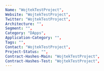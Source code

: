 ```yaml
--- 
Name: "WojtekTestProject", 
Website: "WojtekTestProject", 
Twitter: "WojtekTestProject", 
Architecture: "",
Segment: "",
Category: "DApps",
Application-Category: "",
Tags: "",
Contact: "WojtekTestProject",
Project-Status: "",
Contract-Hashes-Main: "WojtekTestProject",
Contract-Hashes-Test: "WojtekTestProject",
--- 
```

<!--lang:en--> 

<!--lang:es--] 

<!--lang:de--] 

<!--lang:fr--] 

<!--lang:pl--] 

<!--lang:uk--] 

[!--lang:*--> 
